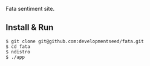Fata sentiment site.

Install & Run
-------------

    $ git clone git@github.com:developmentseed/fata.git
    $ cd fata
    $ ndistro
    $ ./app
